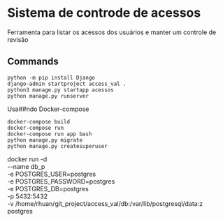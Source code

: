 # Sistema de controde de acessos

Ferramenta para listar os acessos dos usuários e manter um controle de revisão

## Commands
```
python -m pip install Django
django-admin startproject access_val .
python3 manage.py startapp acessos
python manage.py runserver
```

Usa##ndo Docker-compose

```
docker-compose build
docker-compose run
docker-compose run app bash
python manage.py migrate
python manage.py createsuperuser
```
docker run -d \
    --name db_p \
    -e POSTGRES_USER=postgres \
    -e POSTGRES_PASSWORD=postgres \
    -e POSTGRES_DB=postgres \
    -p 5432:5432 \
    -v /home/rhuan/git_project/access_val/db:/var/lib/postgresql/data:z \
    postgres